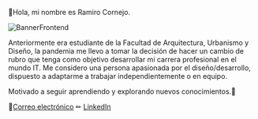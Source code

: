 👋Hola, mi nombre es Ramiro Cornejo.

![BannerFrontend](https://user-images.githubusercontent.com/95107034/171759833-cb225a37-fe09-411c-bda5-420cbb710be2.jpg)


Anteriormente era estudiante de la Facultad de Arquitectura, Urbanismo y Diseño, la pandemia me llevo a tomar la decisión de hacer un cambio de rubro que tenga como objetivo desarrollar mi carrera profesional en el mundo IT. Me considero una persona apasionada por el diseño/desarrollo, dispuesto a adaptarme a trabajar independientemente o en equipo.

Motivado a seguir aprendiendo y explorando nuevos conocimientos.🙌


📧[Correo electrónico](mailto:ramiro.s.cornejo@gmail.com)
✏ [LinkedIn](https://www.linkedin.com/in/ramiro-cornejo/)

